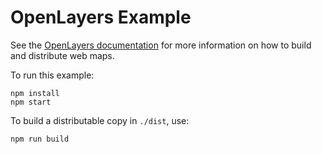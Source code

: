 # OpenLayers Example

See the [OpenLayers documentation](https://openlayers.org/en/latest/doc/tutorials/bundle.html) for more information on how to build and distribute web maps. 

To run this example:

    npm install
    npm start

To build a distributable copy in `./dist`, use:

    npm run build

